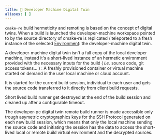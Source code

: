 ```yaml
---
title: 🪩 Developer Machine Digital Twin
aliases: [ ]
---
```


`cmake-re` build hermeticity and remoting is based on the concept of digital twins. When a build is launched the developer-machine workspace pointed to by the source directory of cmake-re is replicated / teleported to a fresh instance of the selected [Environment](./0400-environments.md): the developer-machine digital twin.

A developer-machine digital twin isn't a full copy of the local developer machine, instead it's a short-lived instance of an hermetic environment provided with the necessary inputs for the build ( _i.e._ source code, git access tokens... ) : A freshly provisioned container or virtual machine started on demand in the user local machine or cloud account.

It is started for the current build session, individual to each user and gets the source code transferred to it directly from client build requests.

Short lived build runner get destroyed at the end of the build session and cleaned up after a configurable timeout.

The developer-pc digital twin remote build runner is made accessible only trough asymetric cryptographics keys for the SSH Protocol generated on each new build session, which means that only the local machine sending the source code and initiating the session has the data to access the short-lived local or remote build virtual environment and the decrypted sources.